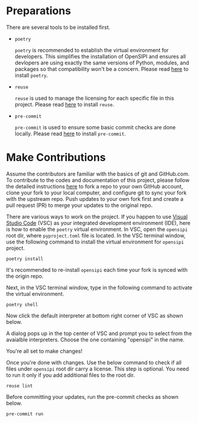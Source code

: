 <!--
SPDX-FileCopyrightText: © 2024 Rivos Inc.

SPDX-License-Identifier: Apache-2.0
-->

# Preparations
There are several tools to be installed first.
 - ```poetry```

   ```poetry``` is recommended to establish the virtual environment for developers. This simplifies the installation of OpenSIPI and ensures all devlopers are using exactly the same versions of Python, modules, and packages so that compatibility won't be a concern. Please read [here](https://python-poetry.org/docs/) to install ```poetry```.

 - ```reuse```

   ```reuse``` is used to manage the licensing for each specific file in this project. Please read [here](https://reuse.software/faq/#install-tool) to install ```reuse```.

 - ```pre-commit```

   ```pre-commit``` is used to ensure some basic commit checks are done locally. Please read [here](https://github.com/riscv/docs-spec-template?tab=readme-ov-file#enabling-pre-commit-checks-locally) to install ```pre-commit```.

# Make Contributions
Assume the contributors are familiar with the basics of git and GitHub.com. To contribute to the codes and documentation of this project, please follow the detailed instructions [here](https://docs.github.com/en/pull-requests/collaborating-with-pull-requests/working-with-forks/fork-a-repo) to fork a repo to your own GitHub account, clone your fork to your local computer, and configure git to sync your fork with the upstream repo. Push updates to your own fork first and create a pull request (PR) to merge your updates to the original repo.

There are various ways to work on the project. If you happen to use [Visual Studio Code](https://code.visualstudio.com/) (VSC) as your integrated development environment (IDE), here is how to enable the ```poetry``` virtual environment. In VSC, open the ```opensipi``` root dir, where ```pyproject.toml``` file is located. In the VSC terminal window, use the following command to install the virtual environment for ```opensipi``` project.

```
poetry install
```

It's recommended to re-install ```opensipi``` each time your fork is synced with the origin repo.

Next, in the VSC terminal window, type in the following command to activate the virtual environment.

```
poetry shell
```

Now click the default interpreter at bottom right corner of VSC as shown below.

A dialog pops up in the top center of VSC and prompt you to select from the avaialble interpreters. Choose the one containing "opensipi" in the name.

You're all set to make changes!

Once you're done with changes. Use the below command to check if all files under ```opensipi``` root dir carry a license. This step is optional. You need to run it only if you add additional files to the root dir.

```
reuse lint
```

Before committing your updates, run the pre-commit checks as shown below.

```
pre-commit run
```
